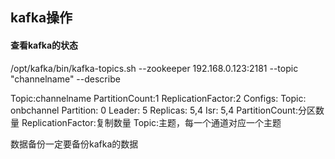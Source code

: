 ## kafka操作

#### 查看kafka的状态
/opt/kafka/bin/kafka-topics.sh --zookeeper 192.168.0.123:2181 --topic "channelname" --describe

Topic:channelname	PartitionCount:1	ReplicationFactor:2	Configs:
	Topic: onbchannel	Partition: 0	Leader: 5	Replicas: 5,4	Isr: 5,4
PartitionCount:分区数量
ReplicationFactor:复制数量
Topic:主题，每一个通道对应一个主题

数据备份一定要备份kafka的数据